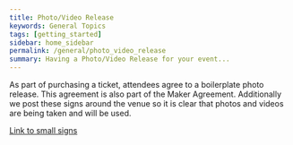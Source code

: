 ```yaml
---
title: Photo/Video Release
keywords: General Topics
tags: [getting_started]
sidebar: home_sidebar
permalink: /general/photo_video_release
summary: Having a Photo/Video Release for your event...
---
```



As part of purchasing a ticket, attendees agree to a boilerplate photo release.  This agreement is also part of the Maker Agreement.  Additionally we post these signs around the venue so it is clear that photos and videos are being taken and will be used.

[Link to small signs](images/general/photo-release.pdf)

